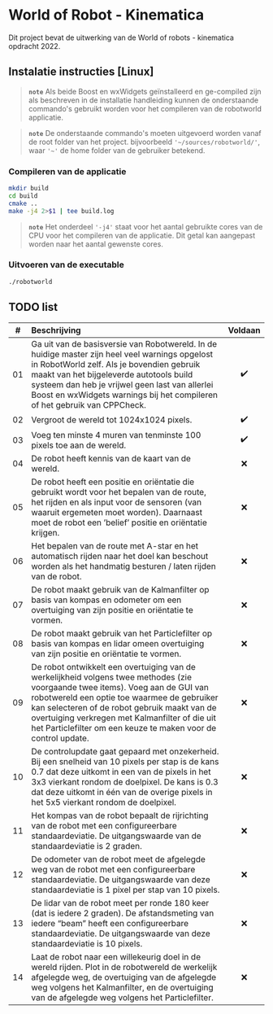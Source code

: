 # World of Robot - Kinematica

Dit project bevat de uitwerking van de World of robots - kinematica opdracht 2022.

## Instalatie instructies [Linux]

> **```note```** Als beide Boost en wxWidgets geïnstalleerd en ge-compiled zijn als beschreven in de installatie handleiding kunnen de onderstaande commando's gebruikt worden voor het compileren van de robotworld applicatie.

> **```note```** De onderstaande commando's moeten uitgevoerd worden vanaf de root folder van het project. bijvoorbeeld ```'~/sources/robotworld/'```, waar ```'~'``` de home folder van de gebruiker betekend. 

### Compileren van de applicatie

```bash
mkdir build
cd build
cmake ..
make -j4 2>$1 | tee build.log
```

> **```note```** Het onderdeel ```'-j4'``` staat voor het aantal gebruikte cores van de CPU voor het compileren van de applicatie. Dit getal kan aangepast worden naar het aantal gewenste cores.

### Uitvoeren van de executable

```bash
./robotworld
```

## TODO list

|#|Beschrijving|Voldaan|
|:---:|:---|:---:|
|01|Ga uit van de basisversie van Robotwereld. In de huidige master zijn heel veel warnings opgelost in RobotWorld zelf. Als je bovendien gebruik maakt van het bijgeleverde autotools build systeem dan heb je vrijwel geen last van allerlei Boost en wxWidgets warnings bij het compileren of het gebruik van CPPCheck.|:heavy_check_mark:|
|02|Vergroot de wereld tot 1024x1024 pixels.|:heavy_check_mark:|
|03|Voeg ten minste 4 muren van tenminste 100 pixels toe aan de wereld.|:heavy_check_mark:|
|04|De robot heeft kennis van de kaart van de wereld.|:x:|
|05|De robot heeft een positie en oriëntatie die gebruikt wordt voor het bepalen van de route, het rijden en als input voor de sensoren (van waaruit ergemeten moet worden). Daarnaast moet de robot een ’belief’ positie en oriëntatie krijgen.|:x:|
|06|Het bepalen van de route met A-star en het automatisch rijden naar het doel kan beschout worden als het handmatig besturen / laten rijden van de robot.|:x:|
|07|De robot maakt gebruik van de Kalmanfilter op basis van kompas en odometer om een overtuiging van zijn positie en oriëntatie te vormen.|:x:|
|08|De robot maakt gebruik van het Particlefilter op basis van kompas en lidar omeen overtuiging van zijn positie en oriëntatie te vormen.|:x:|
|09|De robot ontwikkelt een overtuiging van de werkelijkheid volgens twee methodes (zie voorgaande twee items). Voeg aan de GUI van robotwereld een optie toe waarmee de gebruiker kan selecteren of de robot gebruik maakt van de overtuiging verkregen met Kalmanfilter of die uit het Particlefilter om een keuze te maken voor de control update.|:x:|
|10|De controlupdate gaat gepaard met onzekerheid. Bij een snelheid van 10 pixels per stap is de kans 0.7 dat deze uitkomt in een van de pixels in het 3x3 vierkant rondom de doelpixel. De kans is 0.3 dat deze uitkomt in één van de overige pixels in het 5x5 vierkant rondom de doelpixel.|:x:|
|11|Het kompas van de robot bepaalt de rijrichting van de robot met een configureerbare standaardeviatie. De uitgangswaarde van de standaardeviatie is 2 graden.|:x:|
|12|De odometer van de robot meet de afgelegde weg van de robot met een configureerbare standaardeviatie. De uitgangswaarde van deze standaardeviatie is 1 pixel per stap van 10 pixels.|:x:|
|13|De lidar van de robot meet per ronde 180 keer (dat is iedere 2 graden). De afstandsmeting van iedere “beam” heeft een configureerbare standaardeviatie. De uitgangswaarde van deze standaardeviatie is 10 pixels.|:x:|
|14|Laat de robot naar een willekeurig doel in de wereld rijden. Plot in de robotwereld de werkelijk afgelegde weg, de overtuiging van de afgelegde weg volgens het Kalmanfilter, en de overtuiging van de afgelegde weg volgens het Particlefilter.|:x:|
